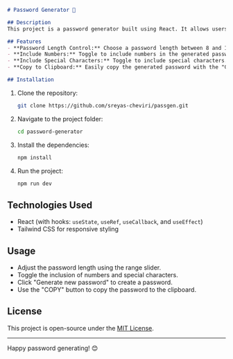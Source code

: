 

```markdown
# Password Generator 🔑

## Description
This project is a password generator built using React. It allows users to generate random passwords based on the selected length and inclusion of numbers and special characters. Users can also copy the generated password to the clipboard with a single click.

## Features
- **Password Length Control:** Choose a password length between 8 and 100.
- **Include Numbers:** Toggle to include numbers in the generated password.
- **Include Special Characters:** Toggle to include special characters.
- **Copy to Clipboard:** Easily copy the generated password with the "COPY" button.

## Installation
```

1. Clone the repository:
   ```bash
   git clone https://github.com/sreyas-cheviri/passgen.git
   ```
2. Navigate to the project folder:
   ```bash
   cd password-generator
   ```
3. Install the dependencies:
   ```bash
   npm install
   ```
4. Run the project:
   ```bash
   npm run dev
   ```

## Technologies Used
- React (with hooks: `useState`, `useRef`, `useCallback`, and `useEffect`)
- Tailwind CSS for responsive styling

## Usage
- Adjust the password length using the range slider.
- Toggle the inclusion of numbers and special characters.
- Click "Generate new password" to create a password.
- Use the "COPY" button to copy the password to the clipboard.

## License
This project is open-source under the [MIT License](LICENSE).

---

Happy password generating! 😊
```


